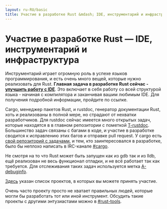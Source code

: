 ```yaml
---
layout: ru-RU/basic
title: Участие в разработке Rust &mdash; IDE, инструментарий и инфраструктура &middot; Язык программирования Rust
---
```


# Участие в разработке Rust &mdash; IDE, инструментарий и инфраструктура

Инструментарий играет огромную роль в успехе языков программирования,
и есть очень много вещей, которые нужно реализовать для Rust.
**Главная задача в разработке Rust сейчас - [улучшить работу с IDE][ides]**.
Это включает в себя работу со всей структурой языка - начиная с компилятора
и заканчивая вашим любимым IDE. Для получения подробной информации,
пройдите по ссылке.

Cargo, менеджер пакетов Rust, и rustdoc, генератор документации Rust,
хоть и реализованы в полной мере, но страдают от нехватки разработчиков. Для
rustdoc сейчас имеется много открытых задач, которые находятся в 
в главном репозитории с пометкой [T-rustdoc]. Большинство задач связаны 
с багами в коде, и участие в разработке сводится к исправлению этих багов и 
отправке pull request. У cargo есть [свой репозиторий с задачами][Cargo],
и тем, кто заинтересовался в разработке, было бы неплохо написать в 
IRC-канале [#cargo].

Не смотря на то что Rust может быть запущен как из gdb так и из lldb,
ещё реализован не весь функционал отладки, и не всё работает так как требуется.
Для отслеживания таких задач используется метка [A-debuginfo].

[Здесь][awesome-rust] указан список проектов, в которых вы можете принять участие.

Очень часто проекту просто не хватает правильных людей, которые могли бы
разработать тот или иной инструмент. Обсудить такие проекты с другими энтузиастами
можно в [#rust-tools].

[#cargo]: https://kiwiirc.com/nextclient/#ircs://irc.mozilla.org:6697/#rustc?nick=rustacean??
[#rust-tools]: https://kiwiirc.com/nextclient/#ircs://irc.mozilla.org:6697/#rust-tools?nick=rustacean??
[A-debuginfo]: https://github.com/rust-lang/rust/issues?q=is%3Aopen+is%3Aissue+label%3AA-debuginfo
[T-rustdoc]: https://github.com/rust-lang/rust/issues?q=is%3Aopen+is%3Aissue+label%3AT-rustdoc
[Cargo]: https://github.com/rust-lang/cargo/issues
[awesome-rust]: https://github.com/kud1ing/awesome-rust
[ides]: https://forge.rust-lang.org/ides.html
